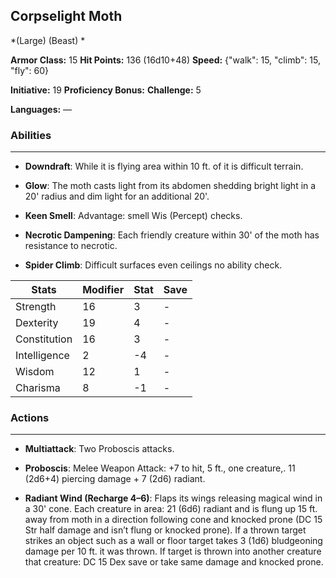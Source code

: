 ## Corpselight Moth
*(Large) (Beast) *

**Armor Class:** 15
**Hit Points:** 136 (16d10+48)
**Speed:** {"walk": 15, "climb": 15, "fly": 60}

**Initiative:** 19
**Proficiency Bonus:**
**Challenge:** 5

**Languages:** —

### Abilities
 --- 
- **Downdraft**: While it is flying area within 10 ft. of it is difficult terrain.

- **Glow**: The moth casts light from its abdomen shedding bright light in a 20' radius and dim light for an additional 20'.

- **Keen Smell**: Advantage: smell Wis (Percept) checks.

- **Necrotic Dampening**: Each friendly creature within 30' of the moth has resistance to necrotic.

- **Spider Climb**: Difficult surfaces even ceilings no ability check.



| Stats | Modifier | Stat | Save
| ---- | ---- | ---- | ---- |
| Strength | 16 | 3 | - |
| Dexterity | 19 | 4 | - |
| Constitution | 16 | 3 | - |
| Intelligence | 2 | -4 | - |
| Wisdom | 12 | 1 | - |
| Charisma | 8 | -1 | - |

### Actions
 --- 
- **Multiattack**: Two Proboscis attacks.

- **Proboscis**: Melee Weapon Attack: +7 to hit, 5 ft., one creature,. 11 (2d6+4) piercing damage + 7 (2d6) radiant.

- **Radiant Wind (Recharge 4–6)**: Flaps its wings releasing magical wind in a 30' cone. Each creature in area: 21 (6d6) radiant and is flung up 15 ft. away from moth in a direction following cone and knocked prone (DC 15 Str half damage and isn’t flung or knocked prone). If a thrown target strikes an object such as a wall or floor target takes 3 (1d6) bludgeoning damage per 10 ft. it was thrown. If target is thrown into another creature that creature: DC 15 Dex save or take same damage and knocked prone.

